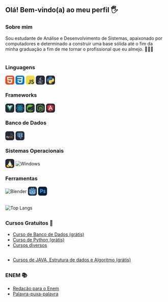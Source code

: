 ## Olá! Bem-vindo(a) ao meu perfil 🖐️

### Sobre mim
Sou estudante de Análise e Desenvolvimento de Sistemas, apaixonado por computadores e determinado a construir uma base sólida até o fim da minha graduação a fim de me tornar o profissional que eu almejo. 🌟👨‍💻

#


### Linguagens
<div style="display: inline_block">
  <img align="center" alt="HTML5" src="https://github.com/tandpfun/skill-icons/raw/main/icons/HTML.svg" width="28" title="HTML5">
  <img align="center" alt="CSS" src="https://github.com/tandpfun/skill-icons/raw/main/icons/CSS.svg" width="28" height="28" title="CSS">
  <img align="center" alt="JavaScript" src="https://github.com/tandpfun/skill-icons/raw/main/icons/JavaScript.svg" width="28" height="28" title="JavaScript">
  <img align="center" alt="Java" src="https://github.com/tandpfun/skill-icons/raw/main/icons/Java-Dark.svg" width="28" height="28" title="JAVA">
  <img align="center" alt="Python" src="https://github.com/tandpfun/skill-icons/raw/main/icons/Python-Dark.svg" width="28" height="28" title="Python">
</div>

### Frameworks
<div>
   <img align="center" alt="VueJS" src="https://github.com/tandpfun/skill-icons/raw/main/icons/VueJS-Dark.svg" width="28" height="28" title="VueJS"/>
  <img align="center" alt="React" src="https://github.com/tandpfun/skill-icons/raw/main/icons/React-Dark.svg" width="28" height="28" title="React"/>
  <img align="center" alt="Spring" src="https://github.com/tandpfun/skill-icons/raw/main/icons/Spring-Dark.svg" width="28" height="28" title="Spring"/>
  <img align="center" alt="Node.js" src="https://github.com/tandpfun/skill-icons/raw/main/icons/NodeJS-Dark.svg" width="28" height="28" title="NodeJS"/>
  <img align="center" alt="Angular" src="https://github.com/tandpfun/skill-icons/raw/main/icons/Angular-Dark.svg" width="28" height="28" title="Angular"/>
</div>

### Banco de Dados
<div>
  <img align="center" alt="MySQL" src="https://github.com/tandpfun/skill-icons/raw/main/icons/MySQL-Dark.svg" width="28" height="28" title="MySQL"/>
  <img align="center" alt="PostgreSQL" src="https://github.com/tandpfun/skill-icons/raw/main/icons/PostgreSQL-Dark.svg" width="28" height="28" title="PostgreSQL"/>
</div>

### Sistemas Operacionais
<div style="display: inline_block">
  <img align="center" alt="Linux" src="https://github.com/tandpfun/skill-icons/raw/main/icons/Linux-Dark.svg" width="28" height="28"/>
  <img align="center" alt="Windows" src="https://github.com/tandpfun/skill-icons/raw/main/icons/Windows-Dark.svg" width="28" height="28"/>
</div>

### Ferramentas
<div style="display: inline_block">
  <img align="center" alt="Blender" src="https://github.com/tandpfun/skill-icons/blob/main/icons/Blender-Dark.svg)" width="28" height="28"/>
  <img align="center" alt="Godot" src="https://github.com/tandpfun/skill-icons/blob/main/icons/Godot-Dark.svg" width="28" height="28"/>
    <img align="center" alt="Photoshop" src="https://github.com/tandpfun/skill-icons/blob/main/icons/Photoshop.svg" width="28" height="28"/>

</div>


##

<img src="https://github-readme-stats.vercel.app/api/top-langs/?username=RichardMatth&layout=compact&theme=tokyonight" alt="Top Langs" width="300" height="140"> 

##


### Cursos Gratuitos 📌
- [Curso de Banco de Dados (grátis)](https://www.ev.org.br/trilhas-de-conhecimento/banco-de-dados)
- [Curso de Python (grátis)](https://www.ev.org.br/trilhas-de-conhecimento/linguagem-de-programacao-python)
- [Cursos diversos](https://ibqp-ava.com/loja_virtual/cursos.php?id=INFORM%C3%81TICA%20E%20TECNOLOGIA)

##

- [Cursos de JAVA, Estrutura de dados e Algoritmo (grátis)](https://loiane.training/)

##

### ENEM 📚
- [Redação para o Enem](https://apps.univesp.br/enem-escreva-pra-ver/)
- [Palavra-puxa-palavra](https://apps.univesp.br/palavra-puxa-palavra)

##
